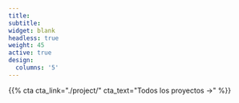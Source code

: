 ```yaml
---
title:
subtitle:
widget: blank
headless: true
weight: 45
active: true
design:
  columns: '5'
---
```


{{% cta cta_link="./project/" cta_text="Todos los proyectos →" %}}
